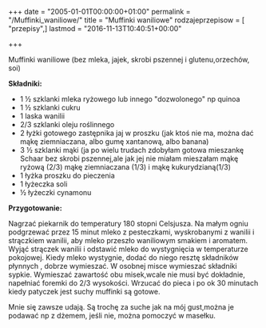 +++
date = "2005-01-01T00:00:00+01:00"
permalink = "/Muffinki_waniliowe/"
title = "Muffinki waniliowe"
rodzajeprzepisow = [ "przepisy",]
lastmod = "2016-11-13T10:40:51+00:00"

+++

Muffinki waniliowe (bez mleka, jajek, skrobi pszennej i glutenu,orzechów, soi)

**Składniki:**

-   1 ½ szklanki mleka ryżowego lub innego "dozwolonego" np quinoa
-   1 ½ szklanki cukru
-   1 laska wanilii
-   2/3 szklanki oleju roślinnego
-   2 łyżki gotowego zastępnika jaj w proszku (jak ktoś nie ma, można dać mąkę ziemniaczana, albo gumę xantanową, albo banana)
-   3 ½ szklanki mąki (ja po wielu trudach zdobyłam gotowa mieszankę Schaar bez skrobi pszennej,ale jak jej nie miałam mieszałam mąkę ryżową (2/3) mąkę ziemniaczana (1/3) i mąkę kukurydzianą(1/3)
-   1 łyżka proszku do pieczenia
-   1 łyżeczka soli
-   ½ łyżeczki cynamonu

**Przygotowanie:**

Nagrzać piekarnik do temperatury 180 stopni Celsjusza. Na małym ogniu podgrzewać przez 15 minut mleko z pesteczkami, wyskrobanymi z wanilii i strączkiem wanilii, aby mleko przeszło waniliowym smakiem i aromatem. Wyjąć strączek wanilii i odstawić mleko do wystygnięcia w temperaturze pokojowej. Kiedy mleko wystygnie, dodać do niego resztę składników płynnych , dobrze wymieszać. W osobnej misce wymieszać składniki sypkie. Wymieszać zawartość obu misek,wcale nie musi być dokładnie, napełniać foremki do 2/3 wysokości. Wrzucać do pieca i po ok 30 minutach kiedy patyczek jest suchy muffinki są gotowe.

Mnie się zawsze udają. Są trochę za suche jak na mój gust,można je podawać np z dżemem, jeśli nie, można pomoczyć w masełku.

